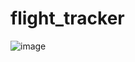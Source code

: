 # flight_tracker

![image](https://github.com/user-attachments/assets/664d840f-8e15-4da1-b134-57abc24dc554)


